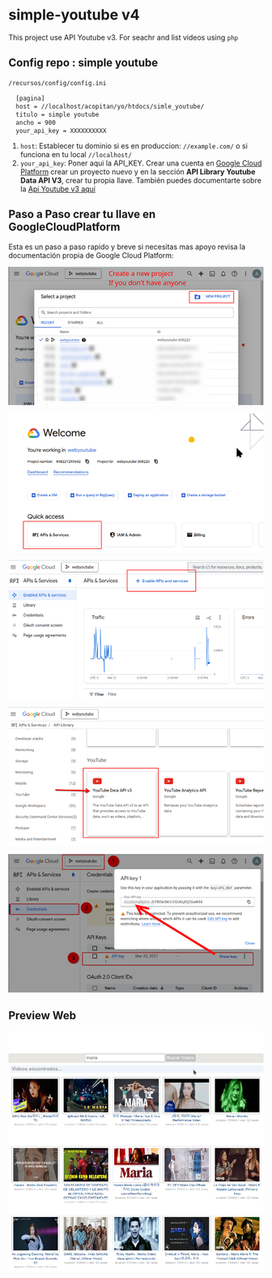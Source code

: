 # simple-youtube v4

This project use API Youtube v3. For seachr and list videos using `php`

## Config repo : simple youtube

`/recursos/config/config.ini`

```
  [pagina]
  host = //localhost/acopitan/yo/htdocs/simle_youtube/
  titulo = simple youtube
  ancho = 900
  your_api_key = XXXXXXXXXX
```

1. `host`: Establecer tu dominio si es en produccion: `//example.com/` o si funciona en tu local `//localhost/`  
2. `your_api_key`: Poner aqui la API_KEY.
Crear una cuenta en [Google Cloud Platform](https://console.cloud.google.com/) crear un proyecto nuevo y en la sección **API Library** **Youtube Data API V3**, crear tu propia llave.
También puedes documentarte sobre la [Api Youtube v3 aquí](https://developers.google.com/youtube/v3/getting-started)

## Paso a Paso crear tu llave en GoogleCloudPlatform

Esta es un paso a paso rapido y breve si necesitas mas apoyo revisa la documentación propia de Google Cloud Platform:

![Step 1](./README/google-cloud-platform/step1.png)

![Step 2](./README/google-cloud-platform/step2.png)

![Step 3](./README/google-cloud-platform/step3.png)

![Step 4](./README/google-cloud-platform/step4.png)

![Step 5](./README/google-cloud-platform/step5.png)


## Preview Web

![thumbnail](README/screenshot.png)

